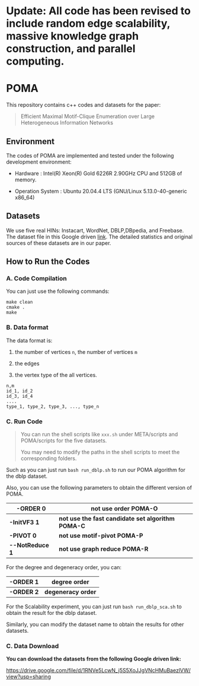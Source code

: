 # **Update: All code has been revised to include random edge scalability, massive knowledge graph construction, and parallel computing.**

# POMA

This repository contains c++ codes and datasets for the paper:

> Efficient Maximal Motif-Clique Enumeration over Large Heterogeneous Information Networks

## Environment

The codes of POMA are implemented and tested under the following development environment:

- Hardware : Intel(R) Xeon(R) Gold 6226R 2.90GHz CPU and 512GB of memory.

- Operation System : Ubuntu 20.04.4 LTS (GNU/Linux 5.13.0-40-generic x86_64)

  

## Datasets

We use five real HINs: Instacart, WordNet, DBLP,DBpedia, and Freebase. The dataset file in this Google driven [link](https://drive.google.com/file/d/1RNVe5LcwN_j5S5XoJJgVNcHMuBaezlVW/view?usp=sharing). The detailed statistics and original sources of these datasets are in our paper.

## How to Run the Codes

### A. Code Compilation

You can just use the following commands:

```shell
make clean
cmake .
make
```

### B. Data format

The data format is:

1. the number of vertices `n`, the number of vertices `m`

2. the edges
3. the vertex type of the all vertices. 

```
n,m
id_1, id_2
id_3, id_4
....
type_1, type_2, type_3, ..., type_n
```



### C. Run Code

> You can run the shell scripts like `xxx.sh` under META/scripts and POMA/scripts for the five datasets.
>
> You may need to modify the paths in the shell scripts to meet the corresponding folders.

Such as you can just run `bash run_dblp.sh` to run our POMA algorithm for the dblp dataset.

Also, you can use the following parameters to obtain the different version of POMA.

| **-ORDER 0**      | **not use order POMA-O**                            |
| ----------------- | --------------------------------------------------- |
| **-InitVF3 1**    | **not use the fast candidate set algorithm POMA-C** |
| **-PIVOT 0**      | **not use motif-pivot POMA-P**                      |
| **--NotReduce 1** | **not use graph reduce POMA-R**                     |

For the degree and degeneracy order, you can:

| **-ORDER 1** | **degree order**     |
| ------------ | -------------------- |
| **-ORDER 2** | **degeneracy order** |

For the Scalability experiment, you can just run `bash run_dblp_sca.sh` to obtain the result for the dblp dataset.

Similarly, you can modify the dataset name to obtain the results for other datasets.

### **C. Data Download**

**You can download the datasets from the following Google driven link:**

https://drive.google.com/file/d/1RNVe5LcwN_j5S5XoJJgVNcHMuBaezlVW/view?usp=sharing



